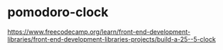 # pomodoro-clock
https://www.freecodecamp.org/learn/front-end-development-libraries/front-end-development-libraries-projects/build-a-25--5-clock

